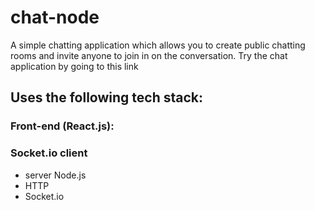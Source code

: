 # chat-node

A simple chatting application which allows you to create public chatting rooms and invite anyone to join in on the conversation. Try the chat application by going to this link

## Uses the following tech stack:

### Front-end (React.js):

### Socket.io client

- server Node.js
- HTTP
 - Socket.io
